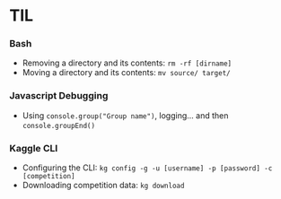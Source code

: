 # TIL

### Bash

* Removing a directory and its contents: `rm -rf [dirname]`
* Moving a directory and its contents: `mv source/ target/`


### Javascript Debugging

* Using `console.group("Group name")`, logging... and then `console.groupEnd()`


### Kaggle CLI

* Configuring the CLI: `kg config -g -u [username] -p [password] -c [competition]`
* Downloading competition data: `kg download`
